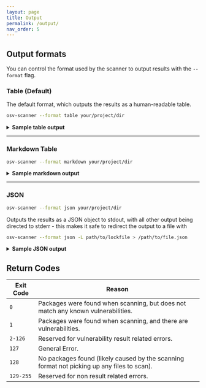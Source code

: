 ```yaml
---
layout: page
title: Output
permalink: /output/
nav_order: 5
---
```

## Output formats

You can control the format used by the scanner to output results with the `--format` flag.

### Table (Default)

The default format, which outputs the results as a human-readable table.

```bash
osv-scanner --format table your/project/dir
```

<details markdown="1">
<summary><b>Sample table output</b></summary>

```bash
╭─────────────────────────────────────┬───────────┬──────────────────────────┬─────────┬────────────────────╮
│ OSV URL (ID IN BOLD)                │ ECOSYSTEM │ PACKAGE                  │ VERSION │ SOURCE             │
├─────────────────────────────────────┼───────────┼──────────────────────────┼─────────┼────────────────────┤
│ https://osv.dev/GHSA-c3h9-896r-86jm │ Go        │ github.com/gogo/protobuf │ 1.3.1   │ path/to/go.mod     │
│ https://osv.dev/GHSA-m5pq-gvj9-9vr8 │ crates.io │ regex                    │ 1.3.1   │ path/to/Cargo.lock │
╰─────────────────────────────────────┴───────────┴──────────────────────────┴─────────┴────────────────────╯
```
</details>

---

### Markdown Table

```bash
osv-scanner --format markdown your/project/dir
```

<details markdown="1">
<summary><b>Sample markdown output</b></summary>

**Raw output:**

```
| OSV URL | Ecosystem | Package | Version | Source |
| --- | --- | --- | --- | --- |
| https://osv.dev/GHSA-c3h9-896r-86jm<br/>https://osv.dev/GO-2021-0053 | Go | github.com/gogo/protobuf | 1.3.1 | ../scorecard-check-osv-e2e/go.mod |
| https://osv.dev/GHSA-m5pq-gvj9-9vr8<br/>https://osv.dev/RUSTSEC-2022-0013 | crates.io | regex | 1.5.1 | ../scorecard-check-osv-e2e/sub-rust-project/Cargo.lock |
```

**Rendered:**

| OSV URL | Ecosystem | Package | Version | Source |
| --- | --- | --- | --- | --- |
| https://osv.dev/GHSA-c3h9-896r-86jm<br/>https://osv.dev/GO-2021-0053 | Go | github.com/gogo/protobuf | 1.3.1 | ../scorecard-check-osv-e2e/go.mod |
| https://osv.dev/GHSA-m5pq-gvj9-9vr8<br/>https://osv.dev/RUSTSEC-2022-0013 | crates.io | regex | 1.5.1 | ../scorecard-check-osv-e2e/sub-rust-project/Cargo.lock |

</details>

---

### JSON

```bash
osv-scanner --format json your/project/dir
```

Outputs the results as a JSON object to stdout, with all other output being directed to stderr - this makes it safe to redirect the output to a file with
```bash
osv-scanner --format json -L path/to/lockfile > /path/to/file.json
```

<details markdown="1">
<summary><b>Sample JSON output</b></summary>

```json
{
  "results": [
    {
      "packageSource": {
        "path": "/absolute/path/to/go.mod",
        // One of: lockfile, sbom, git, docker
        "type": "lockfile"
      },
      "packages": [
        {
          "package": {
            "name": "github.com/gogo/protobuf",
            "version": "1.3.1",
            "ecosystem": "Go"
          },
          "vulnerabilities": [
            {
              "id": "GHSA-c3h9-896r-86jm",
              "aliases": [
                "CVE-2021-3121"
              ],
              // ... Full OSV
            },
            {
              "id": "GO-2021-0053",
              "aliases": [
                "CVE-2021-3121",
                "GHSA-c3h9-896r-86jm"
              ],
              // ... Full OSV
            }
          ],
          // Grouping based on aliases, if two vulnerability share the same alias, or alias each other,
          // they are considered the same vulnerability, and is grouped here under the id field.
          "groups": [
            {
              "ids": [
                "GHSA-c3h9-896r-86jm",
                "GO-2021-0053"
              ],
              // Call stack analysis is done using the `--experimental-call-analysis` flag
              // and result is matched against data provided by the advisory to check if
              // affected code is actually being executed.
              "experimentalAnalysis": {
                "GO-2021-0053": {
                  "called": false
                }
              }
            }
          ]
        }
      ]
    },
    {
      "packageSource": {
        "path": "/absolute/path/to/Cargo.lock",
        "type": "lockfile"
      },
      "packages": [
        {
          "package": {
            "name": "regex",
            "version": "1.5.1",
            "ecosystem": "crates.io"
          },
          "vulnerabilities": [
            {
              "id": "GHSA-m5pq-gvj9-9vr8",
              "aliases": [
                "CVE-2022-24713"
              ],
              // ... Full OSV
            },
            {
              "id": "RUSTSEC-2022-0013",
              "aliases": [
                "CVE-2022-24713"
              ],
              // ... Full OSV
            }
          ],
          "groups": [
            {
              "ids": [
                "GHSA-m5pq-gvj9-9vr8",
                "RUSTSEC-2022-0013"
              ]
            }
          ]
        }
      ]
    }
  ]
}
```

</details>

## Return Codes
| Exit Code | Reason                                                                                     |
|-----------|--------------------------------------------------------------------------------------------|
| `0`       | Packages were found when scanning, but does not match any known vulnerabilities.           |
| `1`       | Packages were found when scanning, and there are vulnerabilities.                          |
| `2-126`   | Reserved for vulnerability result related errors.                                          |
| `127`     | General Error.                                                                             |
| `128`     | No packages found (likely caused by the scanning format not picking up any files to scan). |
| `129-255` | Reserved for non result related errors.                                                    |